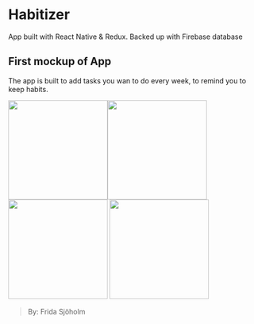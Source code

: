 # Habitizer

App built with React Native & Redux. Backed up with Firebase database

## First mockup of App

The app is built to add tasks you wan to do every week, to remind you to keep habits.

<img src="demo_assets/iPhone67–1.png" height="200"><img src="demo_assets/iPhone67–5.png" height="200"> <img src="demo_assets/iPhone67–3.png" height="200"> <img src="demo_assets/iPhone67–4.png" height="200">
> By: Frida Sjöholm
